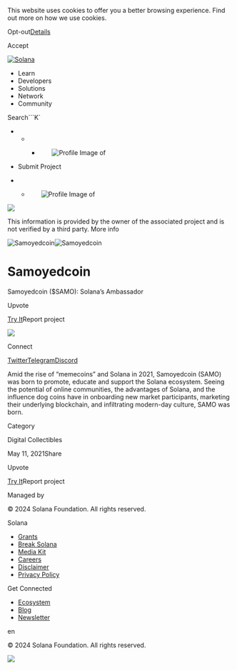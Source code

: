 This website uses cookies to offer you a better browsing experience. Find out
more on how we use cookies.

Opt-out[Details](/privacy-policy#collection-of-information)

Accept

[![Solana](/_next/static/media/logotype.e4df684f.svg)](/)

  * Learn
  * Developers
  * Solutions
  * Network
  * Community

Search```K`

  *   *   * ![](data:image/svg+xml,%3csvg%20xmlns=%27http://www.w3.org/2000/svg%27%20version=%271.1%27%20width=%2728%27%20height=%2728%27/%3e)![Profile Image of ](/_next/static/media/ecosystem_user.7ebb52fa.svg)

  * Submit Project
  *   * ![](data:image/svg+xml,%3csvg%20xmlns=%27http://www.w3.org/2000/svg%27%20version=%271.1%27%20width=%2728%27%20height=%2728%27/%3e)![Profile Image of ](/_next/static/media/ecosystem_user.7ebb52fa.svg)

![](/_next/image?url=%2F_next%2Fstatic%2Fmedia%2Fhero.631479cd.png&w=3840&q=75)

This information is provided by the owner of the associated project and is not
verified by a third party. More info

![Samoyedcoin](/_next/image?url=%2Fapi%2Fprojectimg%2Fckwgwilfg38509eysxoskv2et6%3Ftype%3DLOGO&w=3840&q=75)![Samoyedcoin](/_next/image?url=%2Fapi%2Fprojectimg%2Fckwgwilfg38509eysxoskv2et6%3Ftype%3DLOGO&w=3840&q=75)

# Samoyedcoin

Samoyedcoin ($SAMO): Solana’s Ambassador

Upvote

[Try It](https://samoyedcoin.com/)Report project

![](/api/projectimg/ckwgwilfg38509eysxoskv2et6?type=IMG&number=0)

Connect

[Twitter](https://twitter.com/samoyedcoin)[Telegram](https://t.me/samoyedcoin)[Discord](http://discord.gg/caEepqZVcb)

Amid the rise of “memecoins” and Solana in 2021, Samoyedcoin (SAMO) was born
to promote, educate and support the Solana ecosystem. Seeing the potential of
online communities, the advantages of Solana, and the influence dog coins have
in onboarding new market participants, marketing their underlying blockchain,
and infiltrating modern-day culture, SAMO was born.

Category

Digital Collectibles

May 11, 2021Share

Upvote

[Try It](https://samoyedcoin.com/)Report project

Managed by

[](/)

[](/youtube)[](/twitter)[](/discord)[](/reddit)[](/github)[](/telegram)

© 2024 Solana Foundation. All rights reserved.

Solana

  * [Grants](https://solana.org/grants)
  * [Break Solana](https://break.solana.com/)
  * [Media Kit](/branding)
  * [Careers](https://jobs.solana.com/)
  * [Disclaimer](/tos)
  * [Privacy Policy](/privacy-policy)

Get Connected

  * [Ecosystem](/ecosystem)
  * [Blog](/news)
  * [Newsletter](/newsletter)

en

© 2024 Solana Foundation. All rights reserved.

![](/api/projectimg/ckwgwilfg38509eysxoskv2et6?type=IMG&number=0)

